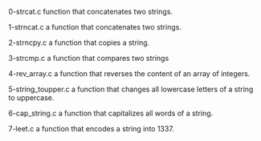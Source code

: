 0-strcat.c
function that concatenates two strings.

1-strncat.c
a function that concatenates two strings.

2-strncpy.c
a function that copies a string.

3-strcmp.c
a function that compares two strings

4-rev_array.c
a function that reverses the content of an array of integers.

5-string_toupper.c
a function that changes all lowercase letters of a string to uppercase.

6-cap_string.c
a function that capitalizes all words of a string.

7-leet.c
a function that encodes a string into 1337.

